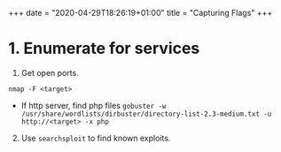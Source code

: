 +++
date = "2020-04-29T18:26:19+01:00"
title = "Capturing Flags"
+++

# 1. Enumerate for services

1. Get open ports.
```
nmap -F <target>
```
  * If http server, find php files `gobuster -w /usr/share/wordlists/dirbuster/directory-list-2.3-medium.txt -u http://<target> -x php`

2. Use `searchsploit` to find known exploits.
